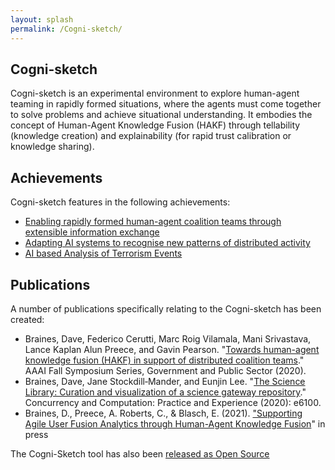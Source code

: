 ```yaml
---
layout: splash
permalink: /Cogni-sketch/
---
```


## Cogni-sketch
Cogni-sketch is an experimental environment to explore human-agent teaming in rapidly formed situations, where the
agents must come together to solve problems and achieve situational understanding.  It embodies the concept of
Human-Agent Knowledge Fusion (HAKF) through tellability (knowledge creation) and explainability (for rapid trust calibration or knowledge sharing).

## Achievements
Cogni-sketch features in the following achievements:
* [Enabling rapidly formed human-agent coalition teams through extensible information exchange](/1c01/)
* [Adapting AI systems to recognise new patterns of distributed activity](/1c16/)
* [AI based Analysis of Terrorism Events](/3a13/)

## Publications
A number of publications specifically relating to the Cogni-sketch has been created:
* Braines, Dave, Federico Cerutti, Marc Roig Vilamala, Mani Srivastava, Lance Kaplan Alun Preece, and Gavin Pearson. "[Towards human-agent knowledge fusion (HAKF) in support of distributed coalition teams](/doc-5919/)." AAAI Fall Symposium Series, Government and Public Sector (2020).
* Braines, Dave, Jane Stockdill‐Mander, and Eunjin Lee. "[The Science Library: Curation and visualization of a science gateway repository](/doc-6077/)." Concurrency and Computation: Practice and Experience (2020): e6100.
* Braines, D., Preece, A. Roberts, C., & Blasch, E. (2021). ["Supporting Agile User Fusion Analytics through Human-Agent Knowledge Fusion](/doc-6145/)" in press
<!-- * Roberts, C., Braines, D., & Preece, A. (2021). “The Wasp in a Bottle: Towards Understanding Human-Agent Knowledge Fusion in Open-Source Intelligence Analysis (OSINT) – Inventing ‘CogniSketch’”, in press. -->
The Cogni-Sketch tool has also been [released as Open Source](https://github.com/dais-ita/cogni-sketch/)

